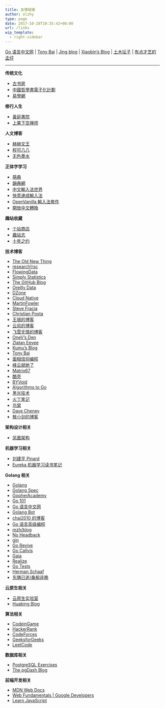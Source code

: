 ```yaml
---
title: 友情链接
author: olzhy
type: page
date: 2017-10-28T10:35:42+00:00
url: /links
wip_template:
  - right-sidebar
---
```


[Go 语言中文网](https://studygolang.com/) | [Tony Bai](https://tonybai.com/) | [Jing blog](https://jingine.com/) | [Xiaobin’s Blog](https://lxb.wiki/) | [土木坛子](https://tumutanzi.com/) | [有点才艺的孟仔](https://www.mengchen.cc/)

---

**传统文化**

- [古书房](http://www.gushufang.com/)
- [中國哲學書電子化計劃](https://ctext.org/zh)
- [易學網](https://www.eee-learning.com/)

**修行人生**

- [黃庭書院](https://www.htz.org.tw/)
- [上果下空禅师](https://www.guokongchanshi.com/)

**人文博客**

- [赫赫文王](https://kqh.me/)
- [程可八八](https://chenghouwen.com/)
- [无色墨水](https://wuse.ink/)
  
**正体字学习**

- [萌典](https://www.moedict.tw/)
- [韻典網](https://ytenx.org/)
- [中文輸入法世界](http://input.foruto.com/)
- [快意速成輸入法](http://input.foruto.com/fast/index.php)
- [OpenVanilla 輸入法套件](https://openvanilla.org/)
- [開放中文轉換](https://opencc.byvoid.com/)

**趣站收藏**

- [个站商店](https://storeweb.cn/)
- [趣站志](http://jetli.com.cn/)
- [十年之约](https://www.foreverblog.cn/)

**技术博客**

- [The Old New Thing](https://devblogs.microsoft.com/oldnewthing/)
- [research!rsc](https://research.swtch.com)
- [FlowingData](http://flowingdata.com/)
- [Simply Statistics](https://simplystatistics.org/)
- [The GitHub Blog](https://github.blog/)
- [Oreilly Data](https://www.oreilly.com/topics/data)
- [DZone](https://www.dzone.com/)
- [Cloud Native](https://ops.tips/)
- [MartinFowler](https://martinfowler.com)
- [Steve Fracia](https://stevefrancia.com)
- [Christian Posta](https://blog.christianposta.com/)
- [王垠的博客](http://www.yinwang.org/)
- [云风的博客](https://blog.codingnow.com)
- [飞雪无情的博客](https://www.flysnow.org)
- [OneV&#8217;s Den](https://onevcat.com/#blog)
- [Zlatan Eevee](https://ieevee.com)
- [Kumu&#8217;s Blog](https://blog.opskumu.com)
- [Tony Bai](https://tonybai.com)
- [面相信仰编程](https://draveness.me)
- [峰云就她了](http://xiaorui.cc)
- [Matrix67](http://www.matrix67.com/blog/)
- [酷壳](https://coolshell.cn)
- [BYVoid](http://www.byvoid.com)
- [Algorithms to Go](https://yourbasic.org)
- [黑光技术](http://helight.info)
- [火丁笔记](https://huoding.com)
- [鸟窝](https://colobu.com)
- [Dave Cheney](https://dave.cheney.net)
- [敖小剑的博客](https://skyao.io/)

**架构设计相关**

- [凤凰架构](https://icyfenix.cn/)

**机器学习相关**

- [刘建平 Pinard](https://www.cnblogs.com/pinard/)
- [Eureka 机器学习读书笔记](https://www.zhihu.com/column/xiadayj)

**Golang 相关**

- [Golang](https://golang.org/)
- [Golang Spec](https://golang.org/ref/spec)
- [GopherAcademy](https://gopheracademy.com/)
- [Go 101](https://go101.org/)
- [Go 语言中文网](https://studygolang.com/)
- [Golang Bot](https://golangbot.com)
- [chai2010 的博客](https://chai2010.cn/)
- [Go 语言高级编程](https://chai2010.cn/advanced-go-programming-book/)
- [mzh/blog](https://mzh.io/)
- [No Headback](http://xargin.com)
- [gin](https://github.com/gin-gonic/gin)
- [Go Revive](https://github.com/mgechev/revive)
- [Go Callvis](https://github.com/TrueFurby/go-callvis)
- [Gaia](https://github.com/gaia-pipeline/gaia)
- [Realize](https://github.com/oxequa/realize)
- [Go Tests](https://github.com/cweill/gotests)
- [Herman Schaaf](https://hermanschaaf.com/)
- [东隅已逝/桑榆非晚](https://h1z3y3.me/)

**云原生相关**

- [云原生实验室](https://fuckcloudnative.io/)
- [Huabing Blog](https://zhaohuabing.com/)

**算法相关**

- [CodeinGame](https://www.codingame.com/)
- [HackerRank](https://www.hackerrank.com/)
- [CodeForces](http://codeforces.com/)
- [GeeksforGeeks](https://www.geeksforgeeks.org/)
- [LeetCode](https://www.leetcode.com/)

**数据库相关**

- [PostgreSQL Exercises](https://pgexercises.com/)
- [The pgDash Blog](https://pgdash.io/blog/index.html)

**前端开发相关**

- [MDN Web Docs](https://developer.mozilla.org/)
- [Web Fundamentals | Google Developers](https://developers.google.com/web/fundamentals/)
- [Learn JavaScript](https://learnjavascript.online/)
